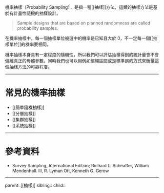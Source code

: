 機率抽樣（Probability Sampling），是指一種[[抽樣]]方法，這類的抽樣方法是基於有計畫性隨機的抽樣設計。

>Sample designs that are based on planned randomness are called probability samples.

在機率抽樣中，每一個抽樣單位被選中的機率是已知且大於 0，不一定每一個[[抽樣單位]]的機率要相同。

機率抽樣本身具有一定程度的隨機性，所以我們可以評估抽樣得到的統計量會不會偏離真正的母體參數。同時我們也可以用例如信賴區間或是標準誤的方式來衡量這個抽樣方法的可靠程度。
- - -
# 常見的機率抽樣
- [[簡單隨機抽樣]]
- [[分層抽樣]]
- [[集群抽樣]]
- [[系統抽樣]]
- - -
# 參考資料
- Survey Sampling, International Edition; Richard L. Scheaffer, William Mendenhall. III, R. Lyman Ott, Kenneth G. Gerow
- - -
parent::[[抽樣]]
sibling::
child::
